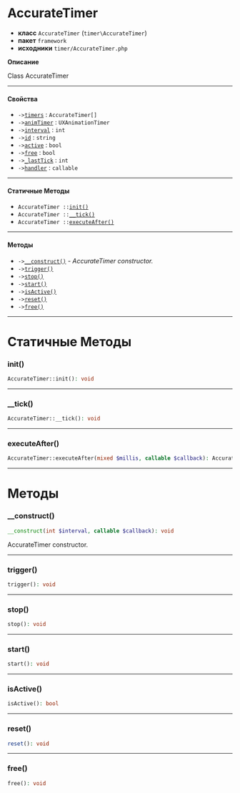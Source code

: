 # AccurateTimer

- **класс** `AccurateTimer` (`timer\AccurateTimer`)
- **пакет** `framework`
- **исходники** `timer/AccurateTimer.php`

**Описание**

Class AccurateTimer

---

#### Свойства

- `->`[`timers`](#prop-timers) : `AccurateTimer[]`
- `->`[`animTimer`](#prop-animtimer) : `UXAnimationTimer`
- `->`[`interval`](#prop-interval) : `int`
- `->`[`id`](#prop-id) : `string`
- `->`[`active`](#prop-active) : `bool`
- `->`[`free`](#prop-free) : `bool`
- `->`[`_lastTick`](#prop-_lasttick) : `int`
- `->`[`handler`](#prop-handler) : `callable`

---

#### Статичные Методы

- `AccurateTimer ::`[`init()`](#method-init)
- `AccurateTimer ::`[`__tick()`](#method-__tick)
- `AccurateTimer ::`[`executeAfter()`](#method-executeafter)

---

#### Методы

- `->`[`__construct()`](#method-__construct) - _AccurateTimer constructor._
- `->`[`trigger()`](#method-trigger)
- `->`[`stop()`](#method-stop)
- `->`[`start()`](#method-start)
- `->`[`isActive()`](#method-isactive)
- `->`[`reset()`](#method-reset)
- `->`[`free()`](#method-free)

---
# Статичные Методы

<a name="method-init"></a>

### init()
```php
AccurateTimer::init(): void
```

---

<a name="method-__tick"></a>

### __tick()
```php
AccurateTimer::__tick(): void
```

---

<a name="method-executeafter"></a>

### executeAfter()
```php
AccurateTimer::executeAfter(mixed $millis, callable $callback): AccurateTimer
```

---
# Методы

<a name="method-__construct"></a>

### __construct()
```php
__construct(int $interval, callable $callback): void
```
AccurateTimer constructor.

---

<a name="method-trigger"></a>

### trigger()
```php
trigger(): void
```

---

<a name="method-stop"></a>

### stop()
```php
stop(): void
```

---

<a name="method-start"></a>

### start()
```php
start(): void
```

---

<a name="method-isactive"></a>

### isActive()
```php
isActive(): bool
```

---

<a name="method-reset"></a>

### reset()
```php
reset(): void
```

---

<a name="method-free"></a>

### free()
```php
free(): void
```
